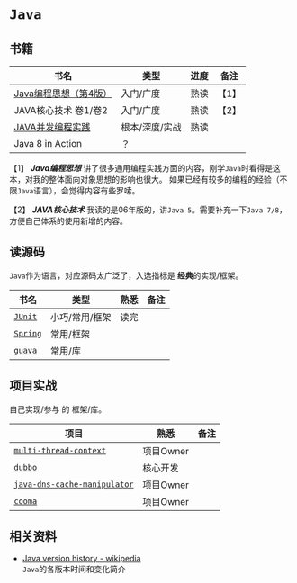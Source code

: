 `Java`
===================

书籍
------------------

书名  | 类型 | 进度  | 备注
---- | ---- | ---- | ----
[Java编程思想（第4版）](http://book.douban.com/subject/2130190/) | 入门/广度 | 熟读 |【1】
JAVA核心技术 卷1/卷2 | 入门/广度 | 熟读 |【2】
[JAVA并发编程实践](http://book.douban.com/subject/2148132/) | 根本/深度/实战 | 熟读 |
Java 8 in Action | ？ | |

【1】 ***Java编程思想*** 讲了很多通用编程实践方面的内容，刚学`Java`时看得是这本，对我的整体面向对象思想的影响也很大。
如果已经有较多的编程的经验（不限`Java`语言），会觉得内容有些罗嗦。

【2】 ***JAVA核心技术*** 我读的是06年版的，讲`Java 5`。需要补充一下`Java 7/8`，方便自己体系的使用新增的内容。

读源码
------------------

`Java`作为语言，对应源码太广泛了，入选指标是 **经典**的实现/框架。

书名  | 类型 | 熟悉  | 备注
---- | ---- | ---- | ----
[`JUnit`](http://junit.org/) | 小巧/常用/框架 | 读完 |
[`Spring`](https://spring.io/) | 常用/框架 | |
[`guava`](https://github.com/google/guava) | 常用/库 | |

项目实战
------------------

自己实现/参与 的 框架/库。

项目  | 熟悉  | 备注
---- | ---- | ----
[`multi-thread-context`](https://github.com/alibaba/multi-thread-context) | 项目Owner |
[`dubbo`](https://github.com/alibaba/dubbo) | 核心开发 |
[`java-dns-cache-manipulator`](https://github.com/alibaba/java-dns-cache-manipulator) | 项目Owner |
[`cooma`](https://github.com/alibaba/cooma) | 项目Owner |

相关资料
------------------

- [Java version history - wikipedia](http://en.wikipedia.org/wiki/Java_version_history)  
    `Java`的各版本时间和变化简介
